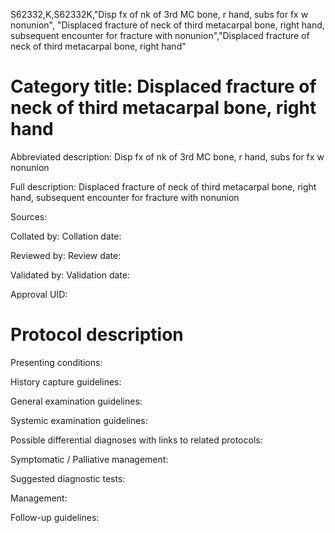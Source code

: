 S62332,K,S62332K,"Disp fx of nk of 3rd MC bone, r hand, subs for fx w nonunion", "Displaced fracture of neck of third metacarpal bone, right hand, subsequent encounter for fracture with nonunion","Displaced fracture of neck of third metacarpal bone, right hand"
# Category title: Displaced fracture of neck of third metacarpal bone, right hand

Abbreviated description: Disp fx of nk of 3rd MC bone, r hand, subs for fx w nonunion

Full description: Displaced fracture of neck of third metacarpal bone, right hand, subsequent encounter for fracture with nonunion

Sources:

Collated by:
Collation date:

Reviewed by:
Review date:

Validated by:
Validation date:

Approval UID:

# Protocol description

Presenting conditions:

History capture guidelines:

General examination guidelines:

Systemic examination guidelines:

Possible differential diagnoses with links to related protocols:

Symptomatic / Palliative management:

Suggested diagnostic tests:

Management:

Follow-up guidelines:
